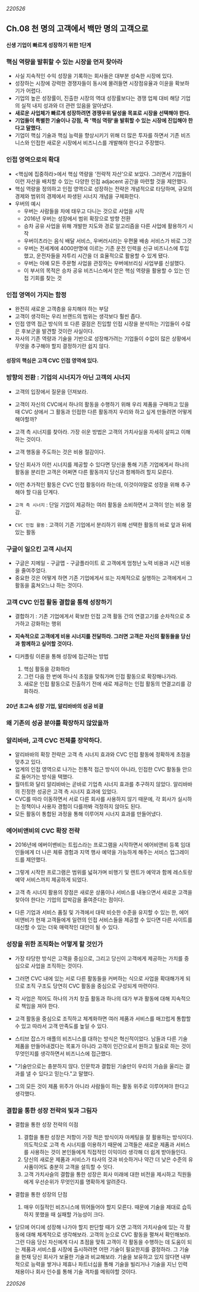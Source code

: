 _220526_

## Ch.08 천 명의 고객에서 백만 명의 고객으로

#### 신생 기업이 빠르게 성장하기 위한 1단계

### 핵심 역량을 발휘할 수 있는 시장을 먼저 찾아라

- 사실 지속적인 수익 성장을 기록하는 회사들은 대부분 성숙한 시장에 있다.
- 성장하는 시장에 강력한 경쟁자들이 동시에 몰려들면 시장점유율과 이윤을 확보하기가 어렵다.
- 기업의 높은 성장률이, 진출한 시장의 역대 성장률보다는 경쟁 업체 대비 해당 기업의 실적 내지 성과와 더 관련 있음을 알아냈다.
- **새로운 사업체가 빠르게 성장하려면 경쟁우위 달성을 목표로 시장을 선택해야 한다.**
- **기업들이 특별한 기술이나 강점, 즉 '핵심 역량'을 발휘할 수 있는 시장에 진입해야 한다고 말했다.**
- 기업이 핵심 기술과 핵심 능력을 향상시키기 위해 더 많은 투자를 하면서 기존 비즈니스와 인접한 새로운 시장에서 비즈니스를 개발해야 한다고 주장했다.

### 인접 영역으로의 확대

- <핵심에 집중하라>에서 핵심 역량을 '전략적 자산'으로 보았다. 그러면서 기업들이 이런 자산을 배치할 수 있는 다양한 인접 adjacent 공간을 마련할 것을 제안했다.
- 핵심 역량을 정의하고 인접 영역으로 성장하는 전략은 개념적으로 타당하며, 규모의 경제와 범위의 경제에서 파생된 시너지 개념을 구체화한다.
- 우버의 예시
  - 우버는 사람들을 차에 태우고 다니는 것으로 사업을 시작
  - 2016년 우버는 성장에서 범위 확장으로 방향 전환
  - 승차 공유 사업을 위해 개발한 지도와 경로 알고리즘을 다른 사업에 활용하기 시작
  - 우버이츠라는 음식 배달 서비스, 우버러시라는 우편물 배송 서비스가 바로 그것
  - 우버는 전세계에 4000만명에 이르는 기존 운전 인력을 신규 비즈니스에 투입했고, 운전자들을 자투리 시간을 더 효율적으로 활용할 수 있게 됐다.
  - 우버는 아예 모든 주문형 사업을 관장하는 우버에브리싱 사업부를 신설했다.
  - 이 부서의 목적은 승차 공유 비즈니스에서 얻은 핵심 역량을 활용할 수 있는 인접 기회를 찾는 것

### 인접 영역이 가지는 함정

- 완전히 새로운 고객층을 유치해야 하는 부담
- 고객이 생각하는 우리 브랜드의 범위는 생각보다 훨씬 좁다.
- 인접 영역 접근 방식의 또 다른 결점은 진입할 인접 시장을 분석하는 기업들이 수많은 후보군을 발견할 것이란 사실이다.
- 자사의 기존 역량과 기술을 기반으로 성장해가려는 기업들이 수없이 많은 상황에서 무엇을 추구해야 할지 결정하기란 쉽지 않다.

#### 성장의 핵심은 고객 CVC 인접 영역에 있다.

### 방향의 전환 : 기업의 시너지가 아닌 고객의 시너지

- 고객의 입장에서 질문을 던져보라.
- 고객이 자신의 CVC에서 하나의 활동을 수행하기 위해 우리 제품을 구매하고 있을 때 CVC 상에서 그 활동과 인접한 다른 활동까지 우리와 하고 싶게 만들려면 어떻게 해야할까?
- 고객 측 시너지를 찾아라. 가장 쉬운 방법은 고객의 가치사실을 자세히 살피고 이해하는 것이다.
- 고객 행동을 주도하는 것은 비용 절감이다.
- 당신 회사가 이런 시너지를 제공할 수 있다면 당신을 통해 기존 기업에게서 하나의 활동을 분리한 고객은 어쩌면 다른 활동까지 당신과 함께하려 할지 모른다.
- 이런 추가적인 활동은 CVC 인접 활동이라 하는데, 이것이야말로 성장을 위해 추구해야 할 다음 단계다.

- `고객 측 시너지` : 단일 기업이 제공하는 여러 활동을 소비하면서 고객이 얻는 비용 절감.
- `CVC 인접 활동` : 고객이 기존 기업에서 분리하기 위해 선택한 활동의 바로 앞과 뒤에 있는 활동

### 구글이 일으킨 고객 시너지

- 구글은 지메일 - 구글맵 - 구글플라이트 로 고객에게 엄청난 노력 비용과 시간 비용을 줄여주었다.
- 중요한 것은 어떻게 하면 기존 기업에게서 또는 자체적으로 실행하는 고객에게서 그 활동을 훔쳐오느냐 하는 것이다.

### 고객 CVC 인접 활동 결합을 통해 성장하기

- 결합하기 : 기존 기업에게서 확보한 인접 고객 활동 간의 연결고기를 순차적으로 추가하고 강화하는 행위
- **지속적으로 고객에게 비용 시너지를 전달하라. 그러면 고객은 자신의 활동들을 당신과 함께하고 싶어할 것이다.**

- 디커플링 이론을 통해 성장에 접근하는 방법
  1. 핵심 활동을 강화하라
  2. 그런 다음 한 번에 하나식 초점을 맞춰가며 인접 활동으로 확장해나가라.
  3. 새로운 인접 활동으로 진출하기 전에 새로 제공하는 인접 활동의 연결고리를 강화하라.

#### 20년 초고속 성장 기업, 알리바바의 성공 비결

### 왜 기존의 성공 분야를 확장하지 않았을까

### 알리바바, 고객 CVC 전체를 장악하다.

- 알리바바의 확장 전략은 고객 측 시너지 효과와 CVC 인접 활동에 정확하게 초점을 맞추고 있다.
- 업계의 인접 영역으로 나가는 전통적 접근 방식이 아니라, 인접한 CVC 활동들 안으로 들어가는 방식을 택했다.
- 월마트와 달리 알리바바는 곧바로 기업측 시너지 효과를 추구하지 않았다. 알리바바의 진정한 성공은 고객 측 시너지 효과에 있었다.
- CVC를 따라 이동하면서 서로 다른 회사를 사용하지 않기 때문에, 각 회사가 실시하는 정책이나 사용자 경험이 다를까봐 걱정하지 않아도 된다.
- 모든 활동이 통합된 과정을 통해 이루어져 시너지 효과를 만들어냈다.

### 에어비앤비의 CVC 확장 전략

- 2016년에 에버이밴비는 트립스라는 프로그램을 시작하면서 에어비앤비 등록 임대인들에게 더 나은 체류 경험과 지역 행사 예약을 가능하게 해주는 서비스 업그레이드를 제안했다.
- 그렇게 시작한 프로그램은 범위를 넓혀가며 비행기 및 렌트가 예약과 함께 레스토랑 예약 서비스까지 제공하게 되었다.

- 고객 측 시너지 활용의 장점은 새로운 상품이나 서비스를 내놓으면서 새로운 고객을 찾아야 한다는 기업의 압박감을 줄여준다는 점이다.
- 다른 기업과 서비스 품질 및 가격에서 대략 비슷한 수준을 유지할 수 있는 한, 에어비앤비가 현재 고객들에게 일련의 인접 서비스들을 제공할 수 있다면 다른 사이트를 대신할 수 있는 더욱 매력적인 대안이 될 수 있다.

### 성장을 위한 조직화는 어떻게 할 것인가

- 가장 타당한 방식은 고객을 중심으로, 그리고 당신이 고객에게 제공하는 가치를 중심으로 사업을 조직하는 것이다.
- 그러면 CVC 내에 있는 서로 다른 활동들을 커버하는 식으로 사업을 확대해가게 되므로 조직 구조도 당연히 CVC 활동을 중심으로 구성되게 마련이다.
- 각 사업은 적어도 하나의 가치 창출 활동과 하나의 대가 부과 활동에 대해 지속적으로 책임을 져야 한다.
- 고객 활동을 중심으로 조직하고 체계화하면 여러 제품과 서비스를 매끄럽게 통합할 수 있고 따라서 고객 만족도를 높일 수 있다.

- 스티브 잡스가 애플의 비즈니스를 대하는 방식은 혁신적이었다. 남들과 다른 기술 제품을 만들어내겠다는 목표가 아니라 고객이 인간으로서 원하고 필요로 하는 것이 무엇인지를 생각하면서 비즈니스에 접근했다.
- "기술만으로는 충분하지 않다. 인문학과 결합된 기술만이 우리의 가슴을 울리는 결과를 낼 수 있다고 믿는다."고 말했다.
- 그의 모든 것이 제품 위주가 아니라 사람들이 하는 활동 위주로 이루어져야 한다고 생각했다.

### 결합을 통한 성장 전략의 빛과 그림자

- 결합을 통한 성장 전략의 이점

  1. 결합을 통한 성장은 저항이 가장 적은 방식이자 마케팅을 잘 활용하는 방식이다. 의도적으로 고객 측 시너지를 이용하기 때문에 고객들은 새로운 제품과 서비스를 사용하는 것이 본인들에게 직접적인 이익이라 생각해 더 쉽게 받아들인다.
  2. 당신의 새로운 제품과 서비스가 타사의 것과 비슷하거나 약간 더 낮은 수준의 유사품이어도 충분히 고객을 설득할 수 잇다.
  3. 고객 가치사슬의 결합을 통한 성장은 회사 미래에 대한 비전을 제시하고 직원들에게 우선순위가 무엇인지를 명확하게 알려준다.

- 결합을 통한 성장의 단점

  1. 매우 이질적인 비즈니스에 뛰어들어야 할지 모른다. 때문에 기술을 제대로 습득하지 못했을 때 실패할 가능성이 크다.

- 당므에 어디에 성장해 나가야 할지 판단할 때가 오면 고객의 가치사슬에 있는 각 활동에 대해 체계적으로 생각해보라. 고객의 눈으로 CVC 활동을 펼쳐서 확인해보라. 그런 다음 당신 자신에게 다시 초점을 맞춰 고객이 각 활동을 수행하는 데 도움이 되는 제품과 서비스를 시장에 출시하려면 어떤 기술이 필요한지를 결정하라. 그 기술을 현재 당신 회사가 보율한 기술과 비교해보라. 기술을 보유하고 있지 않다면 내부적으로 능력을 쌓거나 제휴나 파트너십을 통해 기술을 빌리거나 기술을 지닌 인력 채용이나 회사 인수를 통해 기술 격차를 메워야할 것이다.

_220526_
